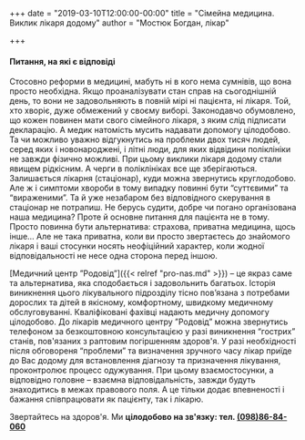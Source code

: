 +++
date = "2019-03-10T12:00:00-00:00"
title = "Сімейна медицина. Виклик лікаря додому"
author = "Мостюк Богдан, лікар"

+++

#### Питання, на які є відповіді
 
Стосовно реформи в медицині, мабуть ні в кого нема сумнівів, що вона просто необхідна. Якщо проаналізувати стан справ на сьогоднішній день, то вони не задовольняють в повній мірі ні пацієнта, ні лікаря. Той, хто хворіє, дуже обмежений у своєму виборі. Законодавчо обумовлено, що кожен повинен мати свого сімейного лікаря, з яким слід підписати декларацію. А медик натомість мусить надавати допомогу цілодобово. Та чи можливо уважно відгукнутись на проблеми двох тисяч людей, серед яких і новонароджені, і літні люди, для яких відвідини поліклініки не завжди фізично можливі. При цьому виклики лікаря додому стали явищем рідкісним. А черги в поліклініках все ще зберігаються. Залишається лікарня (стаціонар), куди можна звернутись круглодобово. Але ж і симптоми хвороби в тому випадку повинні бути “суттєвими” та “вираженими”. Та й уже незабаром без відповідного скерування в стаціонар не потрапиш. Не берусь судити, добре чи погано організована наша медицина? Проте й основне питання для пацієнта не в тому. Просто повинна бути альтернатива: страхова, приватна медицина, щось інше… Але не така приватна, коли ви просто звертаєтесь до знайомого лікаря і ваші стосунки носять неофіційний характер, коли жодної відповідальності не несе одна сторона перед іншою. 



[Медичний центр ”Родовід”]({{< relref "pro-nas.md" >}})  – це якраз саме та альтернатива, яка сподобається і задовольнить багатьох. Історія виникнення цього лікувального підрозділу тісно пов’язана з потребами дорослих та дітей в якісному, комфортному, швидкому медичному обслуговуванні. Кваліфіковані фахівці надають медичну допомогу цілодобово. До лікарів медичного центру ”Родовід” можна звернутись телефоном за безкоштовною консультацією у разі виникнення “гострих” станів, пов'язаних з раптовим погіршенням здоров'я. У разі необхідності після обговореня “проблеми” та визначення зручного часу лікар приїде до Вас додому для встановлення діагнозу та призначення лікування, проконтролює процесс одужування. При цьому взаємостосунки, а відповідно головне – взаємна відповідальність, завжди будуть знаходитись в межах правового поля. А це тільки додає впевненості і бажання співпрацювати як пацієнту, так і лікарю.

Звертайтесь на здоров'я. Ми **цілодобово на зв'язку: тел. [(098)86-84-060](tel:0988684060)**



